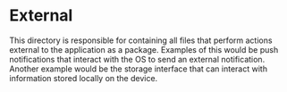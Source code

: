 # External

This directory is responsible for containing all files that perform
actions external to the application as a package. Examples of this would
be push notifications that interact with the OS to send an external
notification. Another example would be the storage interface that can
interact with information stored locally on the device.
